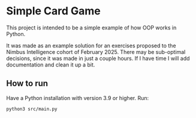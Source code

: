 # Simple Card Game

This project is intended to be a simple example of how OOP works in Python.

It was made as an example solution for an exercises proposed to the Nimbus Intelligence cohort of February 2025. There may be sub-optimal decisions, since it was made in just a couple hours. If I have time I will add documentation and clean it up a bit.

## How to run

Have a Python installation with version 3.9 or higher. Run:

```shell
python3 src/main.py
```
